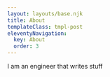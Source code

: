 ```yaml
---
layout: layouts/base.njk
title: About
templateClass: tmpl-post
eleventyNavigation:
  key: About
  order: 3
---
```


I am an engineer that writes stuff
